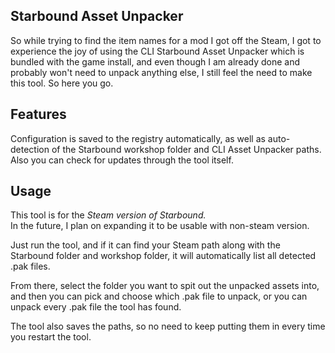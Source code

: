 ## Starbound Asset Unpacker
So while trying to find the item names for a mod
I got off the Steam, I got to experience the joy of
using the CLI Starbound Asset Unpacker which is bundled
with the game install, and even though I am already done
and probably won't need to unpack anything else, I still
feel the need to make this tool. So here you go.

## Features
Configuration is saved to the registry automatically, 
as well as auto-detection of the Starbound workshop folder 
and CLI Asset Unpacker paths.  
Also you can check for updates through the tool itself.

## Usage
This tool is for the *Steam version of Starbound.*  
In the future, I plan on expanding it to be usable with
non-steam version.  
  
Just run the tool, and if it can find your Steam path
along with the Starbound folder and workshop folder,
it will automatically list all detected .pak files.  
  
From there, select the folder you want to spit out
the unpacked assets into, and then you can pick and choose
which .pak file to unpack, or you can unpack every .pak
file the tool has found.  
  
The tool also saves the paths, so no need to keep
putting them in every time you restart the tool.  
